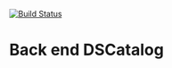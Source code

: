 [![Build Status](https://travis-ci.org/rafaelporreca/dscataloog.svg?branch=main)](https://travis-ci.org/rafaelporreca/dscataloog)

# Back end DSCatalog
